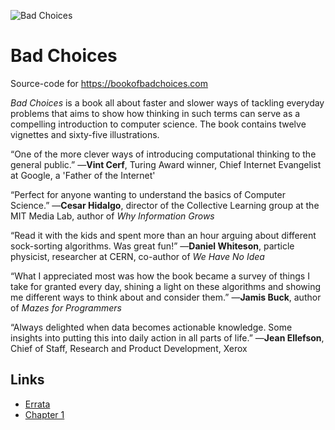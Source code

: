 ![Bad Choices](https://bookofbadchoices.com/images/margie.png)

# Bad Choices
Source-code for https://bookofbadchoices.com

_Bad Choices_ is a book all about faster and slower ways of tackling everyday problems that aims to show how thinking in such terms can serve as a compelling introduction to computer science. The book contains twelve vignettes and sixty-five illustrations.

“One of the more clever ways of introducing computational thinking to the general public.”
—__Vint Cerf__, Turing Award winner, Chief Internet Evangelist at Google, a 'Father of the Internet'

“Perfect for anyone wanting to understand the basics of Computer Science.”
—__Cesar Hidalgo__, director of the Collective Learning group at the MIT Media Lab, author of _Why Information Grows_

“Read it with the kids and spent more than an hour arguing about different sock-sorting algorithms. Was great fun!”
—__Daniel Whiteson__, particle physicist, researcher at CERN, co-author of _We Have No Idea_

“What I appreciated most was how the book became a survey of things I take for granted every day, shining a light on these algorithms and showing me different ways to think about and consider them.”
—__Jamis Buck__, author of _Mazes for Programmers_

“Always delighted when data becomes actionable knowledge. Some insights into putting this into daily action in all parts of life.”
—__Jean Ellefson__, Chief of Staff, Research and Product Development, Xerox

## Links
* [Errata](https://github.com/almossawi/badchoices/wiki/Errata)
* [Chapter 1](https://bookofbadchoices.com/chapter1)
